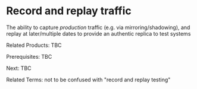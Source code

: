 # Record and replay traffic 
The ability to capture *production* traffic (e.g. via mirroring/shadowing), and replay at later/multiple dates to provide an authentic replica to test systems

Related Products: TBC

Prerequisites:  TBC

Next: TBC

Related Terms: not to be confused with "record and replay testing"
